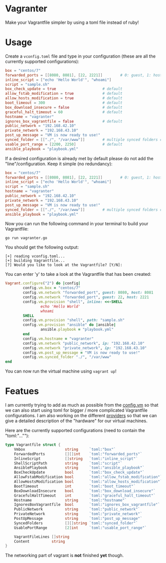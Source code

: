# Vagranter
Make your Vagrantfile simpler by using a toml file instead of ruby!

# Usage
Create a `vconfig.toml` file and type in your configuration (these are all the currently supported configurations):
```toml
box = "centos/7"
forwarded_ports = [[8080, 8081], [22, 2221]]        # 0: guest, 1: host
inline_script = ["echo 'Hello World'", "whoami"]
script = "sample.sh"
box_check_update = true                     # default
allow_fstab_modification = true             # default
allow_hosts_modification = true             # default
boot_timeout = 300                          # default
box_download_insecure = false               # default
graceful_halt_timeout = 60                  # default
hostname = "vagranter"
ignores_box_vagrantfile = false             # default
public_network = "192.168.42.10"
private_network = "192.168.43.10"
post_up_message = "VM is now ready to use!"
synced_folder = [["./", "/var/www"]]        # multiple synced folders can be defined; 0: host, 1: guest
usable_port_range = [2200, 2250]            # default
ansible_playbook = "playbook.yml"
```

If a desired configuration is already met by default please do not add the "line"/configuration. Keep it simple (no redundancy):
```toml
box = "centos/7"
forwarded_ports = [[8080, 8081], [22, 2221]]        # 0: guest, 1: host
inline_script = ["echo 'Hello World'", "whoami"]
script = "sample.sh"
hostname = "vagranter"
public_network = "192.168.42.10"
private_network = "192.168.43.10"
post_up_message = "VM is now ready to use!"
synced_folder = [["./", "/var/www"]]        # multiple synced folders can be defined; 0: host, 1: guest
ansible_playbook = "playbook.yml"
```

Now you can run the following command in your terminal to build your Vagrantfile:
```
go run vagranter.go
```

You should get the following output:
```
[+] reading vconfig.toml...
[+] building Vagrantfile...
[?] Would you like to look at the Vagrantfile? [Y/N]:
```

You can enter 'y' to take a look at the Vagrantfile that has been created:
```ruby
Vagrant.configure("2") do |config|
        config.vm.box = "centos/7"
        config.vm.network "forwarded_port", guest: 8080, host: 8081
        config.vm.network "forwarded_port", guest: 22, host: 2221
        config.vm.provision "shell", inline: <<-SHELL
                echo 'Hello World'
                whoami
        SHELL
        config.vm.provision "shell", path: "sample.sh"
        config.vm.provision "ansible" do |ansible|
                ansible.playbook = "playbook.yml"
        end
        config.vm.hostname = "vagranter"
        config.vm.network "public_network", ip: "192.168.42.10"
        config.vm.network "private_network", ip: "192.168.43.10"
        config.vm.post_up_message = "VM is now ready to use!"
        config.vm.synced_folder "./", "/var/www"
end
```

You can now run the virtual machine using `vagrant up`!

# Featues
I am currently trying to add as much as possible from the [config.vm](https://developer.hashicorp.com/vagrant/docs/vagrantfile/machine_settings) so that we can also start using toml
for bigger / more complicated Vagrantfile configurations. I am also working on the different [providers](https://developer.hashicorp.com/vagrant/docs/provider) so that we can give a detailed description of the "hardware" for our virtual machines.

Here are the currently supported configurations (need to contain the "toml:"...""):
```go
type Vagrantfile struct {
	Vmbox                  string     `toml:"box"`
	ForwardedPorts         [][]int    `toml:"forwarded_ports"`          // default: -
	InlineScript           []string   `toml:"inline_script"`            // default: -
	ShellScriptPath        string     `toml:"script"`                   // default: -
	AnsiblePlaybook        string     `toml:"ansible_playbook"`         // default: -
	BoxCheckUpdate         bool       `toml:"box_check_update"`         // default: true
	AllowFstabModification bool       `toml:"allow_fstab_modification"` // default: true
	AllowHostsModification bool       `toml:"allow_hosts_modification"` // default: true
	BootTimeout            int        `toml:"boot_timeout"`             // default: 300
	BoxDownloadInsecure    bool       `toml:"box_download_insecure"`    // default: false
	GracefulHaltTimeout    int        `toml:"graceful_halt_timeout"`    // default: 60
	Hostname               string     `toml:"hostname"`                 // default: -
	IgnoresBoxVagrantfile  bool       `toml:"ignores_box_vagrantfile"`  // default: false
	PublicNetwork          string     `toml:"public_network"`           // default: -
	PrivateNetwork         string     `toml:"private_network"`          // default: -
	PostUpMessage          string     `toml:"post_up_message"`          // default: -
	SyncedFolders          [][]string `toml:"synced_folder"`            // default: -
	UsablePortRange        [2]int     `toml:"usable_port_range"`        // default: 2200..2250

	VagrantFileLines []string
	Content          string
}
```
The networking part of vagrant is **not** finished **yet** though.
